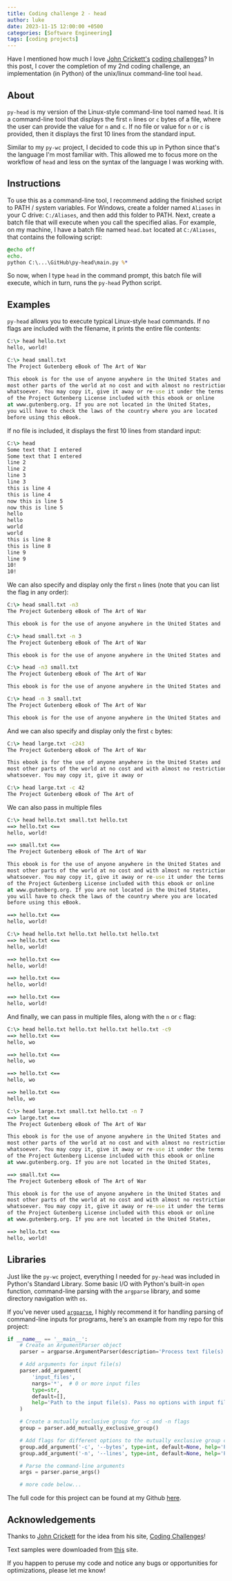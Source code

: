 ```yaml
---
title: Coding challenge 2 - head
author: luke
date: 2023-11-15 12:00:00 +0500
categories: [Software Engineering]
tags: [coding projects]
---
```


Have I mentioned how much I love [John Crickett's](https://www.linkedin.com/in/johncrickett/) [coding challenges](https://codingchallenges.substack.com/)? In this post, I cover the completion of my 2nd coding challenge, an implementation (in Python) of the unix/linux command-line tool `head`.

## About
`py-head` is my version of the Linux-style command-line tool named `head`. It is a command-line tool that displays the first `n` lines or `c` bytes of a file, where the user can provide the value for `n` and `c`. If no file or value for `n` or `c` is provided, then it displays the first 10 lines from the standard input.

Similar to my `py-wc` project, I decided to code this up in Python since that's the language I'm most familiar with. This allowed me to focus more on the workflow of `head` and less on the syntax of the language I was working with.

## Instructions
To use this as a command-line tool, I recommend adding the finished script to PATH / system variables. For Windows, create a folder named `Aliases` in your C drive: `C:/Aliases`, and then add this folder to PATH. Next, create a batch file that will execute when you call the specified alias. For example, on my machine, I have a batch file named `head.bat` located at `C:/Aliases`, that contains the following script:

```bat
@echo off
echo.
python C:\...\GitHub\py-head\main.py %*
```

So now, when I type `head` in the command prompt, this batch file will execute, which in turn, runs the `py-head` Python script. 

## Examples

`py-head` allows you to execute typical Linux-style `head` commands. If no flags are included with the filename, it prints the entire file contents:

```cmd
C:\> head hello.txt
hello, world!
```

```cmd
C:\> head small.txt
The Project Gutenberg eBook of The Art of War

This ebook is for the use of anyone anywhere in the United States and
most other parts of the world at no cost and with almost no restrictions
whatsoever. You may copy it, give it away or re-use it under the terms
of the Project Gutenberg License included with this ebook or online
at www.gutenberg.org. If you are not located in the United States,
you will have to check the laws of the country where you are located
before using this eBook.
```

If no file is included, it displays the first 10 lines from standard input:

```cmd
C:\> head
Some text that I entered
Some text that I entered
line 2
line 2
line 3
line 3
this is line 4
this is line 4
now this is line 5
now this is line 5
hello
hello
world
world
this is line 8
this is line 8
line 9
line 9
10!
10!
```

We can also specify and display only the first `n` lines (note that you can list the flag in any order):

```cmd
C:\> head small.txt -n3
The Project Gutenberg eBook of The Art of War

This ebook is for the use of anyone anywhere in the United States and
```

```cmd
C:\> head small.txt -n 3
The Project Gutenberg eBook of The Art of War

This ebook is for the use of anyone anywhere in the United States and
```

```cmd
C:\> head -n3 small.txt 
The Project Gutenberg eBook of The Art of War

This ebook is for the use of anyone anywhere in the United States and
```

```cmd
C:\> head -n 3 small.txt 
The Project Gutenberg eBook of The Art of War

This ebook is for the use of anyone anywhere in the United States and
```

And we can also specify and display only the first `c` bytes:

```cmd
C:\> head large.txt -c243
The Project Gutenberg eBook of The Art of War

This ebook is for the use of anyone anywhere in the United States and
most other parts of the world at no cost and with almost no restrictions
whatsoever. You may copy it, give it away or
``` 

```cmd
C:\> head large.txt -c 42 
The Project Gutenberg eBook of The Art of
```

We can also pass in multiple files

```cmd
C:\> head hello.txt small.txt hello.txt 
==> hello.txt <==
hello, world!

==> small.txt <==
The Project Gutenberg eBook of The Art of War

This ebook is for the use of anyone anywhere in the United States and
most other parts of the world at no cost and with almost no restrictions
whatsoever. You may copy it, give it away or re-use it under the terms
of the Project Gutenberg License included with this ebook or online
at www.gutenberg.org. If you are not located in the United States,
you will have to check the laws of the country where you are located
before using this eBook.

==> hello.txt <==
hello, world!
```

```cmd
C:\> head hello.txt hello.txt hello.txt hello.txt
==> hello.txt <==
hello, world!

==> hello.txt <==
hello, world!

==> hello.txt <==
hello, world!

==> hello.txt <==
hello, world!
```

And finally, we can pass in multiple files, along with the `n` or `c` flag:

```cmd
C:\> head hello.txt hello.txt hello.txt hello.txt -c9
==> hello.txt <==
hello, wo

==> hello.txt <==
hello, wo

==> hello.txt <==
hello, wo

==> hello.txt <==
hello, wo
```

```cmd
C:\> head large.txt small.txt hello.txt -n 7
==> large.txt <==
The Project Gutenberg eBook of The Art of War

This ebook is for the use of anyone anywhere in the United States and
most other parts of the world at no cost and with almost no restrictions
whatsoever. You may copy it, give it away or re-use it under the terms
of the Project Gutenberg License included with this ebook or online
at www.gutenberg.org. If you are not located in the United States,

==> small.txt <==
The Project Gutenberg eBook of The Art of War

This ebook is for the use of anyone anywhere in the United States and
most other parts of the world at no cost and with almost no restrictions
whatsoever. You may copy it, give it away or re-use it under the terms
of the Project Gutenberg License included with this ebook or online
at www.gutenberg.org. If you are not located in the United States,

==> hello.txt <==
hello, world!
```

## Libraries
Just like the `py-wc` project, everything I needed for `py-head` was included in Python's Standard Library. Some basic I/O with Python's built-in `open` function, command-line parsing with the `argparse` library, and some directory navigation with `os`.

If you've never used [`argparse`](https://docs.python.org/3/library/argparse.html), I highly recommend it for handling parsing of command-line inputs for programs, here's an example from my repo for this project:

```python
if __name__ == '__main__':
    # Create an ArgumentParser object
    parser = argparse.ArgumentParser(description='Process text file(s).')

    # Add arguments for input file(s)
    parser.add_argument(
        'input_files', 
        nargs='*',  # 0 or more input files
        type=str,
        default=[],
        help='Path to the input file(s). Pass no options with input file to print out the contents of the entire file. Pass no file to read from user input.'
    )

    # Create a mutually exclusive group for -c and -n flags
    group = parser.add_mutually_exclusive_group()

    # Add flags for different options to the mutually exclusive group created above
    group.add_argument('-c', '--bytes', type=int, default=None, help='Print bytes')
    group.add_argument('-n', '--lines', type=int, default=None, help='Print lines')

    # Parse the command-line arguments
    args = parser.parse_args()

    # more code below...
```

The full code for this project can be found at my Github [here](https://github.com/lwcarani/py-head).

## Acknowledgements
Thanks to [John Crickett](https://github.com/JohnCrickett) for the idea from his site, [Coding Challenges](https://codingchallenges.substack.com/p/coding-challenge-33-head)!

Text samples were downloaded from [this](https://www.gutenberg.org/cache/epub/132/pg132.txt) site.

If you happen to peruse my code and notice any bugs or opportunities for optimizations, please let me know!
